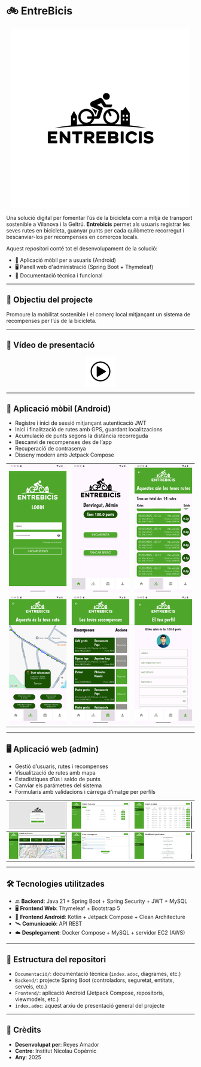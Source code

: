 # 🚲 EntreBicis

<p align="center">
  <img src="./Documentacio/images/logo_black.png"/>
</p>

Una solució digital per fomentar l’ús de la bicicleta com a mitjà de transport sostenible a Vilanova i la Geltrú. **Entrebicis** permet als usuaris registrar les seves rutes en bicicleta, guanyar punts per cada quilòmetre recorregut i bescanviar-los per recompenses en comerços locals.

Aquest repositori conté tot el desenvolupament de la solució:

- 📱 Aplicació mòbil per a usuaris (Android)
- 🖥️ Panell web d'administració (Spring Boot + Thymeleaf)
- 📄 Documentació tècnica i funcional

---

## 🎯 Objectiu del projecte

Promoure la mobilitat sostenible i el comerç local mitjançant un sistema de recompenses per l’ús de la bicicleta.

---

## 🎥 Vídeo de presentació

<p align="center">
  <a href="./Documentacio/video/Presentacio.mp4">
    <img src="./Documentacio/images/play-button.png" width="80" alt="Clica per veure el vídeo"/>
  </a>
</p>

---


## 📱 Aplicació mòbil (Android)

- Registre i inici de sessió mitjançant autenticació JWT
- Inici i finalització de rutes amb GPS, guardant localitzacions
- Acumulació de punts segons la distància recorreguda
- Bescanvi de recompenses des de l’app
- Recuperació de contrasenya
- Disseny modern amb Jetpack Compose

<div align="center">

<table>
  <tr>
    <td><img src="./Documentacio/images/android1.png" width="200"/></td>
    <td><img src="./Documentacio/images/android2.png" width="200"/></td>
    <td><img src="./Documentacio/images/android3.png" width="200"/></td>
  </tr>
  <tr>
    <td><img src="./Documentacio/images/android4.png" width="200"/></td>
    <td><img src="./Documentacio/images/android5.png" width="200"/></td>
    <td><img src="./Documentacio/images/android6.png" width="200"/></td>
  </tr>
</table>

</div>

---

## 🖥️ Aplicació web (admin)

- Gestió d’usuaris, rutes i recompenses
- Visualització de rutes amb mapa
- Estadístiques d’ús i saldo de punts
- Canviar els parámetres del sistema
- Formularis amb validacions i càrrega d’imatge per perfils

| ![Web1](./Documentacio/images/web1.png) | ![Web2](./Documentacio/images/web2.png) | ![Web3](./Documentacio/images/web3.png) |
|:---:|:---:|:---:|
| ![Web4](./Documentacio/images/web4.png) | ![Web5](./Documentacio/images/web5.png) | ![Web6](./Documentacio/images/web6.png) |

---

## 🛠️ Tecnologies utilitzades

- 🔙 **Backend**: Java 21 + Spring Boot + Spring Security + JWT + MySQL
- 🖥️ **Frontend Web**: Thymeleaf + Bootstrap 5
- 📱 **Frontend Android**: Kotlin + Jetpack Compose + Clean Architecture
- 🛰️ **Comunicació**: API REST
- ☁️ **Desplegament**: Docker Compose + MySQL + servidor EC2 (AWS)

---

## 📂 Estructura del repositori

- `Documentació/`: documentació tècnica (`index.adoc`, diagrames, etc.)
- `Backend/`: projecte Spring Boot (controladors, seguretat, entitats, serveis, etc.)
- `Frontend/`: aplicació Android (Jetpack Compose, repositoris, viewmodels, etc.)
- `index.adoc`: aquest arxiu de presentació general del projecte

---

## 🤝 Crèdits

- **Desenvolupat per**: Reyes Amador  
- **Centre**: Institut Nicolau Copèrnic  
- **Any**: 2025
